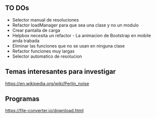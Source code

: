 ## TO DOs
- Selector manual de resoluciones
- Refactor loadManager para que sea una clase y no un modulo
- Crear pantalla de carga
- Helpbox necesita un refactor - La animacion de Bootstrap en mobile anda trabada
- Eliminar las funciones que no se usan en ninguna clase
- Refactor funciones muy largas
- Selector automatico de resolucion

## Temas interesantes para investigar
https://en.wikipedia.org/wiki/Perlin_noise

## Programas
https://file-converter.io/download.html
